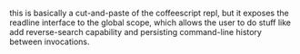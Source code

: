 this is basically a cut-and-paste of the coffeescript repl, but it exposes the
readline interface to the global scope, which allows the user to do stuff like
add reverse-search capability and persisting command-line history between
invocations.
